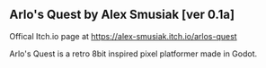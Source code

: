 Arlo's Quest by Alex Smusiak [ver 0.1a]
---

Offical Itch.io page at https://alex-smusiak.itch.io/arlos-quest

Arlo's Quest is a retro 8bit inspired pixel platformer made in Godot.
